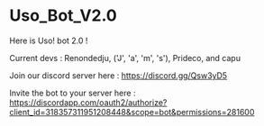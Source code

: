 # Uso_Bot_V2.0
Here is Uso! bot 2.0 !

Current devs : Renondedju, ('J', 'a', 'm', 's'), Prideco, and capu

Join our discord server here : https://discord.gg/Qsw3yD5

Invite the bot to your server here :  https://discordapp.com/oauth2/authorize?client_id=318357311951208448&scope=bot&permissions=281600
